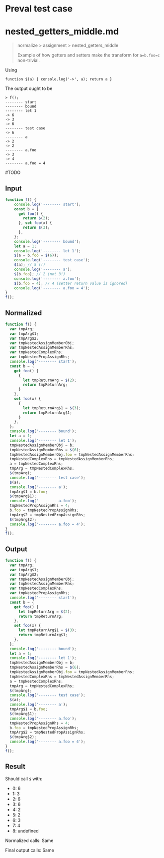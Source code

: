 # Preval test case

# nested_getters_middle.md

> normalize > assignment > nested_getters_middle
>
> Example of how getters and setters make the transform for `a=b.foo=c` non-trivial.

Using
```
function $(a) { console.log('->', a); return a }
```

The output ought to be

```
> f();
-------- start
-------- bound
-------- let 1
-> 6
-> 3
-> 6
-------- test case
-> 6
-------- a
-> 2
-> 2
-------- a.foo
-> 3
-> 4
-------- a.foo = 4
```

#TODO

## Input

`````js filename=intro
function f() {
    console.log('-------- start');
    const b = {
      get foo() {
        return $(2);
      }, set foo(x) {
        return $(3);
      },
    };
    console.log('-------- bound');
    let a = 1;
    console.log('-------- let 1');
    $(a = b.foo = $(6));
    console.log('-------- test case');
    $(a); // 5 (!)
    console.log('-------- a');
    $(b.foo); // 2 (not 3!)
    console.log('-------- a.foo');
    $(b.foo = 4); // 4 (setter return value is ignored)
    console.log('-------- a.foo = 4');
}
f();
`````

## Normalized

`````js filename=intro
function f() {
  var tmpArg;
  var tmpArg$1;
  var tmpArg$2;
  var tmpNestedAssignMemberObj;
  var tmpNestedAssignMemberRhs;
  var tmpNestedComplexRhs;
  var tmpNestedPropAssignRhs;
  console.log('-------- start');
  const b = {
    get foo() {
      {
        let tmpReturnArg = $(2);
        return tmpReturnArg;
      }
    },
    set foo(x) {
      {
        let tmpReturnArg$1 = $(3);
        return tmpReturnArg$1;
      }
    },
  };
  console.log('-------- bound');
  let a = 1;
  console.log('-------- let 1');
  tmpNestedAssignMemberObj = b;
  tmpNestedAssignMemberRhs = $(6);
  tmpNestedAssignMemberObj.foo = tmpNestedAssignMemberRhs;
  tmpNestedComplexRhs = tmpNestedAssignMemberRhs;
  a = tmpNestedComplexRhs;
  tmpArg = tmpNestedComplexRhs;
  $(tmpArg);
  console.log('-------- test case');
  $(a);
  console.log('-------- a');
  tmpArg$1 = b.foo;
  $(tmpArg$1);
  console.log('-------- a.foo');
  tmpNestedPropAssignRhs = 4;
  b.foo = tmpNestedPropAssignRhs;
  tmpArg$2 = tmpNestedPropAssignRhs;
  $(tmpArg$2);
  console.log('-------- a.foo = 4');
}
f();
`````

## Output

`````js filename=intro
function f() {
  var tmpArg;
  var tmpArg$1;
  var tmpArg$2;
  var tmpNestedAssignMemberObj;
  var tmpNestedAssignMemberRhs;
  var tmpNestedComplexRhs;
  var tmpNestedPropAssignRhs;
  console.log('-------- start');
  const b = {
    get foo() {
      let tmpReturnArg = $(2);
      return tmpReturnArg;
    },
    set foo(x) {
      let tmpReturnArg$1 = $(3);
      return tmpReturnArg$1;
    },
  };
  console.log('-------- bound');
  let a = 1;
  console.log('-------- let 1');
  tmpNestedAssignMemberObj = b;
  tmpNestedAssignMemberRhs = $(6);
  tmpNestedAssignMemberObj.foo = tmpNestedAssignMemberRhs;
  tmpNestedComplexRhs = tmpNestedAssignMemberRhs;
  a = tmpNestedComplexRhs;
  tmpArg = tmpNestedComplexRhs;
  $(tmpArg);
  console.log('-------- test case');
  $(a);
  console.log('-------- a');
  tmpArg$1 = b.foo;
  $(tmpArg$1);
  console.log('-------- a.foo');
  tmpNestedPropAssignRhs = 4;
  b.foo = tmpNestedPropAssignRhs;
  tmpArg$2 = tmpNestedPropAssignRhs;
  $(tmpArg$2);
  console.log('-------- a.foo = 4');
}
f();
`````

## Result

Should call `$` with:
 - 0: 6
 - 1: 3
 - 2: 6
 - 3: 6
 - 4: 2
 - 5: 2
 - 6: 3
 - 7: 4
 - 8: undefined

Normalized calls: Same

Final output calls: Same
